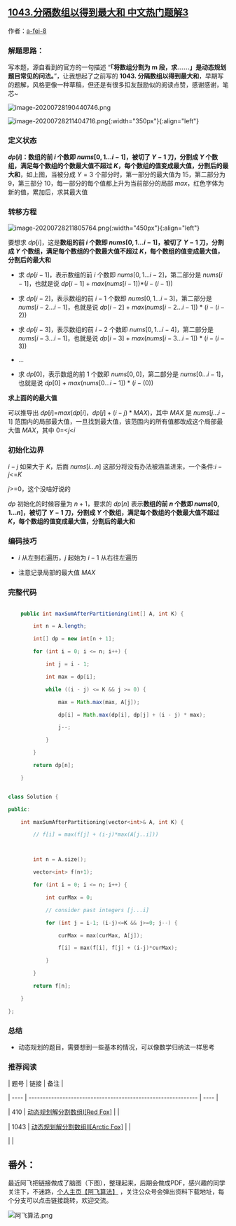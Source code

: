 ## [1043.分隔数组以得到最大和 中文热门题解3](https://leetcode.cn/problems/partition-array-for-maximum-sum/solutions/100000/leetcodebi-ji-java-py-si-ke-yi-dao-ti-1043-fen-ge-)

作者：[a-fei-8](https://leetcode.cn/u/a-fei-8)
### 解题思路：
写本题，源自看到的官方的一句描述 “**「将数组分割为 m 段，求……」是动态规划题目常见的问法。**”，让我想起了之前写的 **1043. 分隔数组以得到最大和**，早期写的题解，风格更像一种草稿，但还是有很多扣友鼓励似的阅读点赞，感谢感谢，笔芯~



![image-20200728190440746.png](https://pic.leetcode-cn.com/8dfd2ceb52434e9af75480e8b01d395b57c7e064819e164b1b09cde1e9c2cd5b-image-20200728190440746.png)


![image-20200728211404716.png](https://pic.leetcode-cn.com/081318dc9ae46f576aa7eb4fc7ac0051a89cb66310b98b8b337474639eb6cbd0-image-20200728211404716.png){:width="350px"}{:align="left"}




### 定义状态

**$dp[i]$：数组的前 $i$ 个数即 $nums[0,1...i-1]$，被切了 $Y-1$ 刀，分割成 $Y$ 个数组，满足每个数组的个数最大值不超过 $K$，每个数组的值变成最大值，分割后的最大和**，如上图，当被分成 $Y=3$ 个部分时，第一部分的最大值为 $15$，第二部分为 $9$，第三部分 $10$，每一部分的每个值都上升为当前部分的局部 $max$，红色字体为新的值，累加后，求其最大值

### 转移方程

![image-20200728211805764.png](https://pic.leetcode-cn.com/45d0894e33e0c41505c5216815503d30caa45fd973b2db00f6ca1a26ec8f3ac7-image-20200728211805764.png){:width="450px"}{:align="left"}



要想求 $dp[i]$，这是**数组的前 $i$ 个数即 $nums[0,1...i-1]$，被切了 $Y-1$ 刀，分割成 $Y$ 个数组，满足每个数组的个数最大值不超过 $K$，每个数组的值变成最大值，分割后的最大和**

- 求 $dp[i-1]$，表示数组的前 $i$  个数即 $nums[0,1...i-2]$，第二部分是 $nums[i-1]$，也就是说 $dp[i-1]$ + $max(nums[i-1])$*$(i-(i-1))$
- 求 $dp[i-2]$，表示数组的前 $i-1$ 个数即 $nums[0,1...i-3]$，第二部分是 $nums[i-2...i-1]$，也就是说 $dp[i-2]$ + $max(nums[i-2...i-1])$ * $(i-(i-2))$
- 求 $dp[i-3]$，表示数组的前 $i-2$ 个数即 $nums[0,1...i-4]$，第二部分是 $nums[i-3...i-1]$，也就是说 $dp[i-3]$ + $max(nums[i-3...i-1])$ * $(i-(i-3))$
- ...
- 求 $dp[0]$，表示数组的前 $1$ 个数即 $nums[0,0]$，第二部分是 $nums[0...i-1]$，也就是说 $dp[0]$ + $max(nums[0...i-1])$ * $(i-(0))$

**求上面的的最大值**

可以推导出 $dp[i]$=$max$($dp[i]$，$dp[j]+(i-j)*MAX$)，其中 $MAX$ 是 $nums[j...i-1]$  范围内的局部最大值，一旦找到最大值，该范围内的所有值都改成这个局部最大值 $MAX$，其中 0=<$j$<$i$

### 初始化边界

$i-j$ 如果大于 $K$，后面 $nums[i...n]$ 这部分将没有办法被涵盖进来，一个条件:$i-j$<=$K$

$j$>=0，这个没啥好说的

$dp$ 初始化的时候容量为 $n+1$，要求的 $dp[n]$ 表示**数组的前 $n$ 个数即 $nums[0,1...n]$，被切了 $Y-1$ 刀，分割成 $Y$ 个数组，满足每个数组的个数最大值不超过 $K$，每个数组的值变成最大值，分割后的最大和**

### 编码技巧

- $i$  从左到右遍历，$j$  起始为 $i-1$ 从右往左遍历
- 注意记录局部的最大值  $MAX$

### 完整代码
```Java []
    public int maxSumAfterPartitioning(int[] A, int K) {
        int n = A.length;
        int[] dp = new int[n + 1];
        for (int i = 0; i <= n; i++) {
            int j = i - 1;
            int max = dp[i];
            while ((i - j) <= K && j >= 0) {
                max = Math.max(max, A[j]);
                dp[i] = Math.max(dp[i], dp[j] + (i - j) * max);
                j--;
            }
        }
        return dp[n];
    }
```
```C++ []
class Solution {
public:
    int maxSumAfterPartitioning(vector<int>& A, int K) {
        // f[i] = max(f[j] + (i-j)*max(A[j..i]))

        int n = A.size();
        vector<int> f(n+1);
        for (int i = 0; i <= n; i++) {
            int curMax = 0;
            // consider past integers [j...i]
            for (int j = i-1; (i-j)<=K && j>=0; j--) {
                curMax = max(curMax, A[j]);
                f[i] = max(f[i], f[j] + (i-j)*curMax);
            }
        }
        return f[n];
    }
};
```







### 总结

- 动态规划的题目，需要想到一些基本的情况，可以像数学归纳法一样思考


### 推荐阅读


| 题号 | 链接                                                         | 备注 |
| ---- | ------------------------------------------------------------ | ---- |
| 410  | [动态规划解分割数组I[Red Fox]](https://leetcode-cn.com/problems/split-array-largest-sum/solution/dong-tai-gui-hua-jie-fen-ge-shu-zu-ired-fox-by-a-f/) |      |
| 1043  | [动态规划解分割数组II[Arctic Fox]](https://leetcode-cn.com/problems/partition-array-for-maximum-sum/solution/leetcodebi-ji-java-py-si-ke-yi-dao-ti-1043-fen-ge-/) |      |
|      |           




## 番外：

最近阿飞把链接做成了脑图（下图），整理起来，后期会做成PDF，感兴趣的同学关注下，不迷路，[个人主页【阿飞算法】](https://blog.csdn.net/wat1r/article/details/117533156) ，关注公众号会弹出资料下载地址，每个分支可以点击链接跳转，欢迎交流。

![阿飞算法.png](https://pic.leetcode-cn.com/1630892220-MyzuIE-%E9%98%BF%E9%A3%9E%E7%AE%97%E6%B3%95.png)





